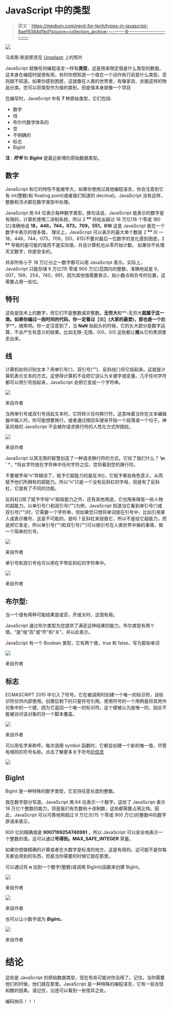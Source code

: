 # JavaScript 中的类型

> 原文：<https://medium.com/nerd-for-tech/types-in-javascript-8aef9384d1bd?source=collection_archive---------8----------------------->

![](img/1f7da6440a3d2f2656a1464650739445.png)

马库斯·斯皮斯克在 [Unsplash](https://unsplash.com?utm_source=medium&utm_medium=referral) 上的照片

JavaScript 就像任何编程语言一样有**类型**，这是用来限定值是什么类型的数据。这本身在编程时就很有用，有时你想知道一个值在一个动作执行前是什么类型，否则就不知道。如果你感到困惑，这就像在人类的世界里，有像家具、衣服这样的物品分类。您可以将类型作为值的类别，但是值本身就像一个项目

在编写时，JavaScript 中有 **7** 种原始类型，它们包括:

*   数字
*   线
*   布尔代数学体系的
*   空
*   不明确的
*   标志
*   BigInt

**注** : ***符号*** 和 ***BigInt*** 是最近新增的原始数据类型。

## 数字

JavaScript 和它的特性不能被夸大，如果你使用过其他编程语言，你会注意到它有 int(整数)和 floating point(或者我们知道的 decimal)。JavaScript 没有这样，整数和浮点都在数字类型中处理。

JavaScript 用 64 位表示每种数字类型，换句话说，JavaScript 能表示的数字是有限的，计算机使用二进制系统，所以 2 **⁶⁴** 将给出超过 18 万亿(18 个零或 180 亿)准确地说 **18，446，744，073，709，551，616** 这是 JavaScript 能在一个数字中表示的很多值， 理论上，JavaScript 可以表示的最大单个数是 2 **⁶⁴** (0 — 18，446，744，073，709，551，615)不要对最后一位数字的变化感到困惑，2 **⁶⁴** 导致的是可能的值而不是实际值，并且计算机也从零开始计数。 如果你不处理天文数字，你是安全的。

并非所有小于 18 万亿分之一数字都可以用 JavaScript 表示。实际上，JavaScript 只能存储 9 万亿(15 零或 900 万亿)范围内的整数，准确地说是 9，007，199，254，740，991，因为其他值需要表示，如小数点和负号的位置，这需要占用一些位。

## 特刊

这些是技术上的数字，但它们不是整数或非整数。**无穷大**和**-无穷大**就属于这一类。如果你编过一段时间的代码，你一定看过**【南】**(大家的最爱)，那也是一个**数字**，搞笑吧。你一定注意到了，当 **NaN** 抬起头的时候，它的头大部分是数字运算，不会产生有意义的结果。比如无限-无限，0/0，0/5 这些都让**南**从它的黑洞里走出来。

## 线

计算机如何识别文本？用单引号(')、双引号("")、反斜线(`)将它括起来。这就是计算机表示文本的方式，这使得计算机不会把它误认为关键字或变量。几乎任何字符都可以用引号括起来，JavaScript 会把它变成一个字符串。

![](img/a27c7f2dfbc249be3910bb4089acbf6c.png)

来自作者

当用单引号或双引号括起文本时，它将转义任何换行符。这意味着当你在文本编辑器中输入时，你可能想要换行，或者通过按回车键来开始一个段落或一个句子。神圣风格的 JavaScript 不会被你请求换行符的人性化方式所困扰。

![](img/93947da2f62cf434e2e2ed901b36c76c.png)

来自作者

JavaScript 以其无限的智慧创造了一种请求换行符的方式。它给了我们什么？ **\n** ' *，*将此字符放在字符串中任何字符之后，您将看到您的换行符。

不要被字母“n”弄糊涂了，赋予它超能力的是反冲(\)，它赋予某些角色意义，从而赋予他们所拥有的超能力。所以“n”只是一个没有反斜杠的字母，但是有了反斜杠，它就有了不同的功能。

反斜杠(\)除了赋予字母“n”超级能力之外，还有其他用途。它也用来降低一些人物的超能力。以单引号(')和双引号("")为例，JavaScript 知道当它看到单引号(')或双引号("")时，它需要一个字符串，但如果您只想将单词放在引号中，比如引用某人或表示撇号，这是不可能的。是吗？反斜杠来拯救它，所以不是给它超能力，而是把它拿走，所以单引号(“”)和双引号(“”)可以做引号在人类世界中做的事情，做一个简单的引号。

![](img/e135a3540b862ecfb76e90c95b3be14c.png)

来自作者

单引号和双引号也可以用在不带反斜杠的字符串中。

![](img/174df7dd80da1c8113be52c992c23eec.png)

来自作者

## 布尔型:

当一个值有两种可能结果是或否，开或关时，这很有用。

JavaScript 通过布尔类型为您提供了满足这种结果的能力，布尔类型有两个值，“是”或“否”或“开”和“关”，并以此表示。

JavaScript 有一个 Boolean 类型，它有两个值，true 和 false，写为那些单词

![](img/e5a6db986a6c22325a292e72c16a1998.png)

来自作者

## 标志

ECMASCRIPT 2015 中引入了符号。它在被调用时创建一个唯一的标识符，该标识符仅供内部使用。创建后剩下的只是符号引用。使用符号的一个用例是将其用作对象中的一个键，因为它返回一个唯一的标识符。这个键被认为是唯一的，因此不能被访问该对象的另一个脚本覆盖。

![](img/f160ed84309220fb57959cd70da7bdd5.png)

来自作者

可以用名字来称呼。每次调用 symbol 函数时，它都会创建一个新的唯一值，尽管有相同的符号名称。点击了解更多关于符号[的信息](https://developer.mozilla.org/en-US/docs/Web/JavaScript/Reference/Global_Objects/Symbol)

![](img/bf86da5ccea3fd2ca49ec6fdda822bcf.png)

## BigInt

BigInt 是一种特殊的数字类型，它支持任意长度的整数。

我在数字部分写道，JavaScript 用 64 位表示一个数字。这给了 JavaScript 表示 18 万亿个整数的能力，但是我们有负数和十进制数，这些都需要占用比特。因此，JavaScript 可以可靠地用超过 9 万亿次(15 个零或 900 万亿)的整数中的数字原语来表示。

900 亿的精确值是 **9007199254740991** ，所以 JavaScript 可以安全地表示一个整数的值。这可以通过**号得到。MAX_SAFE_INTEGER** 常量。

如果你想做精确的计算或者在大数字是标准的地方，这是有用的。这可能不是你每天都会用到的东西，但是当你需要的时候它就在那里。

可以通过将 **n** 加到一个数字(整数)或调用 BigInt()函数来创建 BigInt。

![](img/942fc0bfac52d0ff3785c76ba1b4cfc1.png)

来自作者

![](img/0bb12f4e2da1b3519e0ccddd5a08c3af.png)

来自作者

也可以让小数字成为 ***BigInt。***

![](img/d8622a89d1ed4eb3845e84dba619327d.png)

来自作者

# 结论

这些是 JavaScript 的原始数据类型，现在有些可能对你没用了。记住，当你需要他们的时候，他们就在那里。JavaScript 是一种特殊的编程语言，它有一些古怪和酷的因素。请记住，沿途可以看到一些怪异之处。

编码快乐！！！